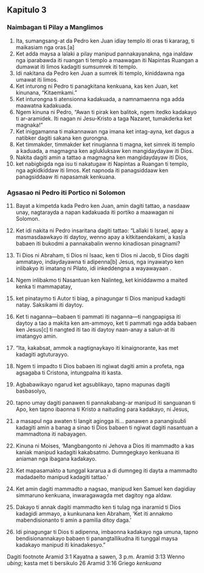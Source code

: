 Kapitulo 3
----------

### Naimbagan ti Pilay a Manglimos

1. Ita, sumangsang-at da Pedro ken Juan idiay templo iti oras ti kararag, ti maikasiam nga oras.[a]
2. Ket adda maysa a lalaki a pilay manipud pannakayanakna, nga inaldaw nga iparabawda iti ruangan ti templo a maawagan iti Napintas Ruangan a dumawat iti limos kadagiti sumsumrek iti templo.
3. Idi nakitana da Pedro ken Juan a sumrek iti templo, kiniddawna nga umawat iti limos.
4. Ket inturong ni Pedro ti panagkitana kenkuana, kas ken Juan, ket kinunana, “Kitaemkami.”
5. Ket inturongna ti atensionna kadakuada, a namnamaenna nga adda maawatna kadakuada.
6. Ngem kinuna ni Pedro, “Awan ti pirak ken balitok, ngem itedko kadakayo ti ar-aramidek. Iti nagan ni Jesu-Kristo a taga Nazaret, tumakderka ket magnaka!”
7. Ket iniggamanna ti makannawan nga imana ket intag-ayna, ket dagus a natibker dagiti sakana ken gurongna.
8. Ket timmakder, timmakder ket rinugianna ti magna, ket simrek iti templo a kaduada, a magmagna ken aglukluksaw ken mangidaydayaw iti Dios.
9. Nakita dagiti amin a tattao a magmagna ken mangidaydayaw iti Dios,
10. ket nabigbigda nga isu ti nakatugaw iti Napintas a Ruangan ti templo, nga agkidkiddaw iti limos. Ket napnoda iti panagsiddaaw ken panagsiddaaw iti napasamak kenkuana.

### Agsasao ni Pedro iti Portico ni Solomon

11. Bayat a kimpetda kada Pedro ken Juan, amin dagiti tattao, a nasdaaw unay, nagtarayda a napan kadakuada iti portiko a maawagan ni Solomon.
12. Ket idi nakita ni Pedro insaritana dagiti tattao: “Lallaki ti Israel, apay a masmasdaawkayo iti daytoy, wenno apay a kitkitaendakami, a kasla babaen iti bukodmi a pannakabalin wenno kinadiosan pinagnami?
13. Ti Dios ni Abraham, ti Dios ni Isaac, ken ti Dios ni Jacob, ti Dios dagiti ammatayo, indaydayawna ti adipenna[b] Jesus, nga inyawatyo ken inlibakyo iti imatang ni Pilato, idi inkeddengna a wayawayaan .
14. Ngem inlibakmo ti Nasantuan ken Nalinteg, ket kiniddawmo a maited kenka ti mammapatay,
15. ket pinataymo ti Autor ti biag, a pinagungar ti Dios manipud kadagiti natay. Saksikami iti daytoy.
16. Ket ti naganna—babaen ti pammati iti naganna—ti nangpapigsa iti daytoy a tao a makita ken am-ammoyo, ket ti pammati nga adda babaen ken Jesus[c] ti nangted iti tao iti daytoy naan-anay a salun-at iti imatangyo amin.

17. “Ita, kakabsat, ammok a nagtignaykayo iti kinaignorante, kas met kadagiti agtuturayyo.
18. Ngem ti impadto ti Dios babaen iti ngiwat dagiti amin a profeta, nga agsagaba ti Cristona, intungpalna iti kasta.
19. Agbabawikayo ngarud ket agsublikayo, tapno mapunas dagiti basbasolyo,
20. tapno umay dagiti panawen ti pannakabang-ar manipud iti sanguanan ti Apo, ken tapno ibaonna ti Kristo a naituding para kadakayo, ni Jesus,
21. a masapul nga awaten ti langit agingga iti... panawen a panangisubli kadagiti amin a banag a sinao ti Dios babaen ti ngiwat dagiti nasantuan a mammadtona iti nabayagen.
22. Kinuna ni Moises, ‘Mangbangonto ni Jehova a Dios iti mammadto a kas kaniak manipud kadagiti kakabsatmo. Dumngegkayo kenkuana iti aniaman nga ibagana kadakayo.
23. Ket mapasamakto a tunggal kararua a di dumngeg iti dayta a mammadto madadaelto manipud kadagiti tattao.’
24. Ket amin dagiti mammadto a nagsao, manipud ken Samuel ken dagidiay simmaruno kenkuana, inwaragawagda met dagitoy nga aldaw.
25. Dakayo ti annak dagiti mammadto ken ti tulag nga inaramid ti Dios kadagidi ammayo, a kunkunana ken Abraham, ‘Ket iti annakmo mabendisionanto ti amin a pamilia ditoy daga.’
26. Idi pinagungar ti Dios ti adipenna, imbaonna kadakayo nga umuna, tapno bendisionannakayo babaen ti panangtallikudna iti tunggal maysa kadakayo manipud iti kinadakesyo.”

Dagiti footnote
Aramid 3:1 Kayatna a sawen, 3 p.m.
Aramid 3:13 Wenno *ubing*; kasta met ti bersikulo 26
Aramid 3:16 Griego *kenkuana*